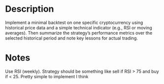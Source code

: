 # Description
Implement a minimal backtest on one specific cryptocurrency using historical price data and a simple technical indicator (e.g., RSI or moving averages). Then summarize the strategy’s performance metrics over the selected historical period and note key lessons for actual trading.

# Notes
Use RSI (weekly). Strategy should be something like sell if RSI > 75 and buy if < 25. Pretty simple to implement I think